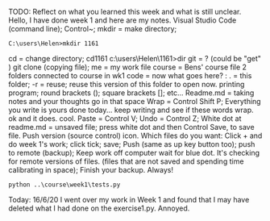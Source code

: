 TODO: Reflect on what you learned this week and what is still unclear.  
Hello, I have done week 1 and here are my notes.
Visual Studio Code (command line);  Control~;  mkdir = make directory;
```
C:\users\Helen>mkdir 1161
```
cd = change directory;  cd1161  c:\users\Helen\1161>dir
git = ? (could be "get" )  git clone (copying file);
me = my work file   course = Bens' course file
2 folders connected to course in wk1
code =  now what goes here?  : . = this folder; -r = reuse; reuse this version of this folder to open now.
printing program; round brackets (); square brackets []; etc...
Readme.md = taking notes and your thoughts go in that space
Wrap = Control Shift P; Everything you write is yours done today... keep writing and see if these words wrap.  ok and it does. cool.
Paste = Control V;  Undo = Control Z; 
White dot at readme.md = unsaved file; press white dot and then Control Save, to save file.
Push version (source control) icon.  Which files do you want: Click + and do week 1's work; click tick; save; Push (same as up key button too); push to remote (backup); Keep work off computer wait for blue dot.  It's checking for remote versions of files.  (files that are not saved and spending time calibrating in space); Finish your backup. Always!
```
python ..\course\week1\tests.py
```
Today: 16/6/20  I went over my work in Week 1 and found that I may have deleted what I had done on the exercise1.py. Annoyed.